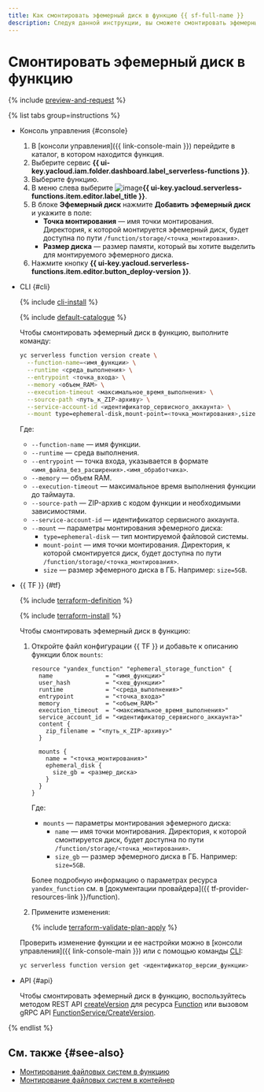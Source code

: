 ```yaml
---
title: Как смонтировать эфемерный диск в функцию {{ sf-full-name }}
description: Следуя данной инструкции, вы сможете смонтировать эфемерный диск в функцию {{ sf-name }}.
---
```


# Смонтировать эфемерный диск в функцию

{% include [preview-and-request](../../../_includes/note-preview-by-request.md) %}

{% list tabs group=instructions %}

- Консоль управления {#console}

  1. В [консоли управления]({{ link-console-main }}) перейдите в каталог, в котором находится функция.
  1. Выберите сервис **{{ ui-key.yacloud.iam.folder.dashboard.label_serverless-functions }}**.
  1. Выберите функцию.
  1. В меню слева выберите ![image](../../../_assets/console-icons/pencil-to-square.svg)**{{ ui-key.yacloud.serverless-functions.item.editor.label_title }}**.
  1. В блоке **Эфемерный диск** нажмите **Добавить эфемерный диск** и укажите в поле:
      * **Точка монтирования** — имя точки монтирования. Директория, к которой монтируется эфемерный диск, будет доступна по пути `/function/storage/<точка_монтирования>`.
      * **Размер диска** — размер памяти, который вы хотите выделить для монтируемого эфемерного диска.
  1. Нажмите кнопку **{{ ui-key.yacloud.serverless-functions.item.editor.button_deploy-version }}**.

- CLI {#cli}

  {% include [cli-install](../../../_includes/cli-install.md) %}

  {% include [default-catalogue](../../../_includes/default-catalogue.md) %}

  Чтобы смонтировать эфемерный диск в функцию, выполните команду:

  ```bash
  yc serverless function version create \
    --function-name=<имя_функции> \
    --runtime <среда_выполнения> \
    --entrypoint <точка_входа> \
    --memory <объем_RAM> \
    --execution-timeout <максимальное_время_выполнения> \
    --source-path <путь_к_ZIP-архиву> \
    --service-account-id <идентификатор_сервисного_аккаунта> \
    --mount type=ephemeral-disk,mount-point=<точка_монтирования>,size=<размер_диска>
  ```

  Где:

  * `--function-name` — имя функции.
  * `--runtime` — среда выполнения.
  * `--entrypoint` — точка входа, указывается в формате `<имя_файла_без_расширения>.<имя_обработчика>`.
  * `--memory` — объем RAM.
  * `--execution-timeout` — максимальное время выполнения функции до таймаута.
  * `--source-path` — ZIP-архив c кодом функции и необходимыми зависимостями.
  * `--service-account-id` — идентификатор сервисного аккаунта.
  * `--mount` — параметры монтирования эфемерного диска:
    * `type=ephemeral-disk` — тип монтируемой файловой системы.
    * `mount-point` — имя точки монтирования. Директория, к которой смонтируется диск, будет доступна по пути `/function/storage/<точка_монтирования>`.
    * `size` — размер эфемерного диска в ГБ. Например: `size=5GB`.

- {{ TF }} {#tf}

  {% include [terraform-definition](../../../_tutorials/_tutorials_includes/terraform-definition.md) %}

  {% include [terraform-install](../../../_includes/terraform-install.md) %}

  Чтобы смонтировать эфемерный диск в функцию:

  1. Откройте файл конфигурации {{ TF }} и добавьте к описанию функции блок `mounts`:

      ```hcl
      resource "yandex_function" "ephemeral_storage_function" {
        name               = "<имя_функции>"
        user_hash          = "<хеш_функции>"
        runtime            = "<среда_выполнения>"
        entrypoint         = "<точка_входа>"
        memory             = "<объем_RAM>"
        execution_timeout  = "<максимальное_время_выполнения>"
        service_account_id = "<идентификатор_сервисного_аккаунта>"
        content {
          zip_filename = "<путь_к_ZIP-архиву>"
        }

        mounts {
          name = "<точка_монтирования>"
          ephemeral_disk {
            size_gb = <размер_диска>
          }
        }
      }
      ```

      Где:

      * `mounts` — параметры монтирования эфемерного диска:
        * `name` — имя точки монтирования. Директория, к которой смонтируется диск, будет доступна по пути `/function/storage/<точка_монтирования>`.
        * `size_gb` — размер эфемерного диска в ГБ. Например: `size=5GB`.

      Более подробную информацию о параметрах ресурса `yandex_function` см. в [документации провайдера]({{ tf-provider-resources-link }}/function).

  1. Примените изменения:

     {% include [terraform-validate-plan-apply](../../../_tutorials/_tutorials_includes/terraform-validate-plan-apply.md) %}

  Проверить изменение функции и ее настройки можно в [консоли управления]({{ link-console-main }}) или с помощью команды [CLI](../../../cli/quickstart.md):

  ```bash
  yc serverless function version get <идентификатор_версии_функции>
  ```

- API {#api}

  Чтобы смонтировать эфемерный диск в функцию, воспользуйтесь методом REST API [createVersion](../../functions/api-ref/Function/createVersion.md) для ресурса [Function](../../functions/api-ref/Function/index.md) или вызовом gRPC API [FunctionService/CreateVersion](../../functions/api-ref/grpc/function_service.md#CreateVersion).

{% endlist %}

## См. также {#see-also}

* [Монтирование файловых систем в функцию](../../concepts/mounting.md)
* [Монтирование файловых систем в контейнер](../../../serverless-containers/concepts/mounting.md)
